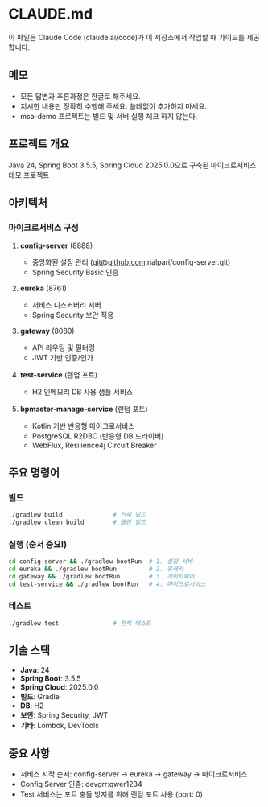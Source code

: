 # CLAUDE.md

이 파일은 Claude Code (claude.ai/code)가 이 저장소에서 작업할 때 가이드를 제공합니다.

## 메모
- 모든 답변과 추론과정은 한글로 해주세요.
- 지시한 내용만 정확히 수행해 주세요. 쓸데없이 추가하지 마세요.
- msa-demo 프로젝트는 빌드 및 서버 실행 체크 하지 않는다.

## 프로젝트 개요

Java 24, Spring Boot 3.5.5, Spring Cloud 2025.0.0으로 구축된 마이크로서비스 데모 프로젝트

## 아키텍처

### 마이크로서비스 구성

1. **config-server** (8888)
   - 중앙화된 설정 관리 (git@github.com:nalpari/config-server.git)
   - Spring Security Basic 인증

2. **eureka** (8761)
   - 서비스 디스커버리 서버
   - Spring Security 보안 적용

3. **gateway** (8080)
   - API 라우팅 및 필터링
   - JWT 기반 인증/인가

4. **test-service** (랜덤 포트)
   - H2 인메모리 DB 사용 샘플 서비스

5. **bpmaster-manage-service** (랜덤 포트)
   - Kotlin 기반 반응형 마이크로서비스
   - PostgreSQL R2DBC (반응형 DB 드라이버)
   - WebFlux, Resilience4j Circuit Breaker

## 주요 명령어

### 빌드
```bash
./gradlew build              # 전체 빌드
./gradlew clean build        # 클린 빌드
```

### 실행 (순서 중요!)
```bash
cd config-server && ./gradlew bootRun  # 1. 설정 서버
cd eureka && ./gradlew bootRun         # 2. 유레카
cd gateway && ./gradlew bootRun        # 3. 게이트웨이
cd test-service && ./gradlew bootRun   # 4. 마이크로서비스
```

### 테스트
```bash
./gradlew test               # 전체 테스트
```

## 기술 스택

- **Java**: 24
- **Spring Boot**: 3.5.5
- **Spring Cloud**: 2025.0.0
- **빌드**: Gradle
- **DB**: H2
- **보안**: Spring Security, JWT
- **기타**: Lombok, DevTools

## 중요 사항

- 서비스 시작 순서: config-server → eureka → gateway → 마이크로서비스
- Config Server 인증: devgrr:qwer1234
- Test 서비스는 포트 충돌 방지를 위해 랜덤 포트 사용 (port: 0)